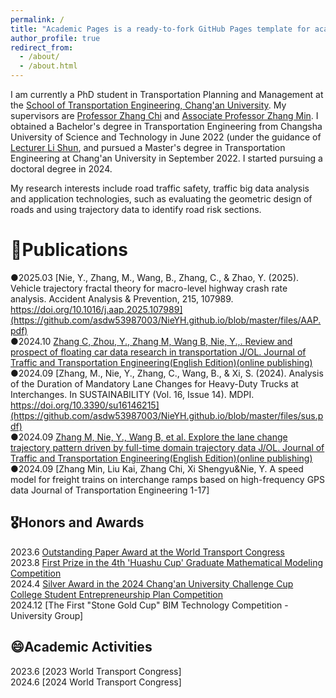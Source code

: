 ```yaml
---
permalink: /
title: "Academic Pages is a ready-to-fork GitHub Pages template for academic personal websites"
author_profile: true
redirect_from: 
  - /about/
  - /about.html
---
```



I am currently a PhD student in Transportation Planning and Management at the [School of Transportation Engineering, Chang'an University](https://ysxy.chd.edu.cn/). My supervisors are [Professor Zhang Chi](https://js.chd.edu.cn/glxy/zc/) and [Associate Professor Zhang Min](https://js.chd.edu.cn/ysgcxy/zm/). I obtained a Bachelor's degree in Transportation Engineering from Changsha University of Science and Technology in June 2022 (under the guidance of [Lecturer Li Shun](https://www.csust.edu.cn/jtysgcxy/info/1130/17459.htm), and pursued a Master's degree in Transportation Engineering at Chang'an University in September 2022. I started pursuing a doctoral degree in 2024.

My research interests include road traffic safety, traffic big data analysis and application technologies, such as evaluating the geometric design of roads and using trajectory data to identify road risk sections.



📝Publications
======
●2025.03 [Nie, Y., Zhang, M., Wang, B., Zhang, C., & Zhao, Y. (2025). Vehicle trajectory fractal theory for macro-level highway crash rate analysis. Accident Analysis & Prevention, 215, 107989. https://doi.org/10.1016/j.aap.2025.107989](https://github.com/asdw53987003/NieYH.github.io/blob/master/files/AAP.pdf)<br>
●2024.10 [Zhang C, Zhou, Y., Zhang M, Wang B, Nie, Y.,. Review and prospect of floating car data research in transportation J/OL. Journal of Traffic and Transportation Engineering(English Edition)(online publishing)](https://github.com/asdw53987003/NieYH.github.io/blob/master/files/Review%20and%20pr...ransportation_Chi%20Zhang.pdf)<br>
●2024.09 [Zhang, M., Nie, Y., Zhang, C., Wang, B., & Xi, S. (2024). Analysis of the Duration of Mandatory Lane Changes for Heavy-Duty Trucks at Interchanges. In SUSTAINABILITY (Vol. 16, Issue 14). MDPI. https://doi.org/10.3390/su16146215](https://github.com/asdw53987003/NieYH.github.io/blob/master/files/sus.pdf) <br>
●2024.09 [Zhang M, Nie, Y., Wang B, et al. Explore the lane change trajectory pattern driven by full-time domain trajectory data J/OL. Journal of Traffic and Transportation Engineering(English Edition)(online publishing)](https://github.com/asdw53987003/NieYH.github.io/blob/master/files/JTTE.pdf)<br>
●2024.09 [Zhang Min, Liu Kai, Zhang Chi, Xi Shengyu&Nie, Y. A speed model for freight trains on interchange ramps based on high-frequency GPS data Journal of Transportation Engineering 1-17]

🎖Honors and Awards
------
2023.6 [Outstanding Paper Award at the World Transport Congress](https://github.com/user-attachments/assets/12b2a86f-aaa4-4ad9-9da1-07b7b23ac96e)<br>
2023.8 [First Prize in the 4th 'Huashu Cup' Graduate Mathematical Modeling Competition](https://github.com/user-attachments/files/17172127/default.pdf)<br>
2024.4 [Silver Award in the 2024 Chang'an University Challenge Cup College Student Entrepreneurship Plan Competition](https://github.com/user-attachments/assets/339050d8-0ac2-47e5-9939-35efa0c25dff)<br>
2024.12 [The First "Stone Gold Cup" BIM Technology Competition - University Group]


😄Academic Activities
------
2023.6 [2023 World Transport Congress]<br>
2024.6 [2024 World Transport Congress]<br>



